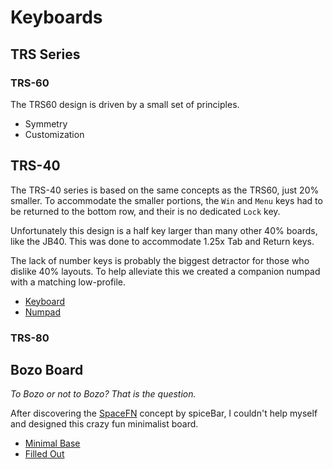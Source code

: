 # Keyboards


## TRS Series

### TRS-60

The TRS60 design is driven by a small set of principles.

* Symmetry
* Customization


## TRS-40

The TRS-40 series is based on the same concepts as the TRS60, just 20% smaller. To accommodate the smaller portions, the `Win` and `Menu` keys
had to be returned to the bottom row, and their is no dedicated `Lock` key. 

Unfortunately this design is a half key larger than many other 40% boards, like the JB40. This was done to accommodate 1.25x Tab and Return keys.

The lack of number keys is probably the biggest detractor for those who dislike 40% layouts. To help alleviate this we created a companion numpad
with a matching low-profile.

* [Keyboard](http://www.keyboard-layout-editor.com/#/gists/16235e60f8bde6508b7fe135d0eacd8b)
* [Numpad](http://www.keyboard-layout-editor.com/#/gists/94055c73fe3542c1196b010ece17be89)


### TRS-80



## Bozo Board

*To Bozo or not to Bozo? That is the question.*

After discovering the [SpaceFN](https://geekhack.org/index.php?topic=51069.0) concept by spiceBar, I couldn't help myself and designed this crazy fun minimalist board.

* [Minimal Base](http://www.keyboard-layout-editor.com/#/gists/0334aa2c9c46d7a01489a6f6fa6b53bb)
* [Filled Out](http://www.keyboard-layout-editor.com/#/gists/0334aa2c9c46d7a01489a6f6fa6b53bb)

